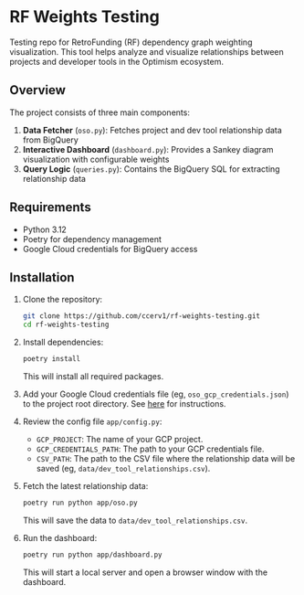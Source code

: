 # RF Weights Testing

Testing repo for RetroFunding (RF) dependency graph weighting visualization. This tool helps analyze and visualize relationships between projects and developer tools in the Optimism ecosystem.

## Overview

The project consists of three main components:

1. **Data Fetcher** (`oso.py`): Fetches project and dev tool relationship data from BigQuery
2. **Interactive Dashboard** (`dashboard.py`): Provides a Sankey diagram visualization with configurable weights
3. **Query Logic** (`queries.py`): Contains the BigQuery SQL for extracting relationship data

## Requirements

- Python 3.12
- Poetry for dependency management
- Google Cloud credentials for BigQuery access

## Installation

1. Clone the repository:
   ```bash
   git clone https://github.com/ccerv1/rf-weights-testing.git
   cd rf-weights-testing
   ```

2. Install dependencies:
   ```bash
   poetry install
   ```

    This will install all required packages.

3. Add your Google Cloud credentials file (eg, `oso_gcp_credentials.json`) to the project root directory. See [here](https://docs.opensource.observer/docs/guides/notebooks/jupyter#obtain-a-gcp-service-account-key) for instructions.


4. Review the config file `app/config.py`:

    - `GCP_PROJECT`: The name of your GCP project.
    - `GCP_CREDENTIALS_PATH`: The path to your GCP credentials file.
    - `CSV_PATH`: The path to the CSV file where the relationship data will be saved (eg, `data/dev_tool_relationships.csv`).

5. Fetch the latest relationship data:
   ```bash
   poetry run python app/oso.py
   ```

   This will save the data to `data/dev_tool_relationships.csv`.

6. Run the dashboard:
   ```bash
   poetry run python app/dashboard.py
   ```

   This will start a local server and open a browser window with the dashboard.
